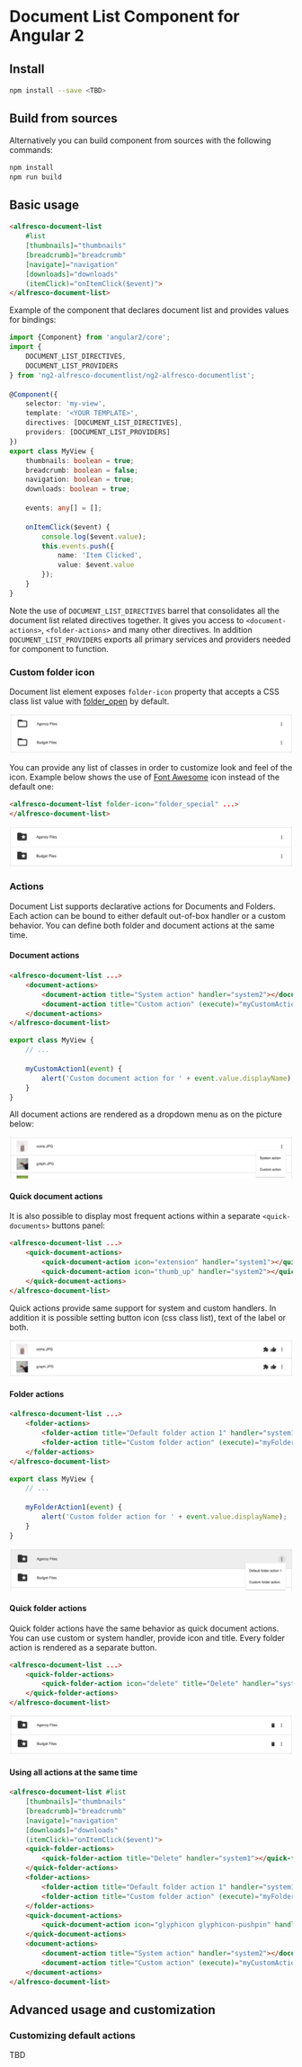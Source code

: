 # Document List Component for Angular 2

## Install

```sh
npm install --save <TBD>
```

## Build from sources

Alternatively you can build component from sources with the following commands:

```sh
npm install
npm run build
```

## Basic usage

```html
<alfresco-document-list
    #list
    [thumbnails]="thumbnails"
    [breadcrumb]="breadcrumb"
    [navigate]="navigation"
    [downloads]="downloads"
    (itemClick)="onItemClick($event)">
</alfresco-document-list>
```

Example of the component that declares document list and provides values for bindings:

```ts
import {Component} from 'angular2/core';
import {
    DOCUMENT_LIST_DIRECTIVES,
    DOCUMENT_LIST_PROVIDERS
} from 'ng2-alfresco-documentlist/ng2-alfresco-documentlist';

@Component({
    selector: 'my-view',
    template: '<YOUR TEMPLATE>',
    directives: [DOCUMENT_LIST_DIRECTIVES],
    providers: [DOCUMENT_LIST_PROVIDERS]
})
export class MyView {
    thumbnails: boolean = true;
    breadcrumb: boolean = false;
    navigation: boolean = true;
    downloads: boolean = true;

    events: any[] = [];

    onItemClick($event) {
        console.log($event.value);
        this.events.push({
            name: 'Item Clicked',
            value: $event.value
        });
    }
}
```

Note the use of ```DOCUMENT_LIST_DIRECTIVES``` barrel that consolidates all the document list related directives together.
It gives you access to ```<document-actions>```, ```<folder-actions>``` and many other directives.
In addition ```DOCUMENT_LIST_PROVIDERS``` exports all primary services and providers needed for component to function.

### Custom folder icon

Document list element exposes `folder-icon` property that accepts a CSS class list value with
[folder_open](https://design.google.com/icons/#ic_folder_open) by default.

![Default folder icon](docs/assets/folder-icon-default.png)

You can provide any list of classes in order to customize look and feel of the icon.
Example below shows the use of [Font Awesome](http://fontawesome.io/) icon instead of the default one:

```html
<alfresco-document-list folder-icon="folder_special" ...>
</alfresco-document-list>
```

![Custom folder icon](docs/assets/folder-icon-custom.png)

### Actions

Document List supports declarative actions for Documents and Folders.
Each action can be bound to either default out-of-box handler or a custom behavior.
You can define both folder and document actions at the same time.

#### Document actions

```html
<alfresco-document-list ...>
    <document-actions>
        <document-action title="System action" handler="system2"></document-action>
        <document-action title="Custom action" (execute)="myCustomAction1($event)"></document-action>
    </document-actions>
</alfresco-document-list>
```

```ts
export class MyView {
    // ...

    myCustomAction1(event) {
        alert('Custom document action for ' + event.value.displayName);
    }
}
```

All document actions are rendered as a dropdown menu as on the picture below:

![Document Actions](docs/assets/document-actions.png)

#### Quick document actions

It is also possible to display most frequent actions within a separate `<quick-documents>`
buttons panel:

```html
<alfresco-document-list ...>
    <quick-document-actions>
        <quick-document-action icon="extension" handler="system1"></quick-document-action>
        <quick-document-action icon="thumb_up" handler="system2"></quick-document-action>
    </quick-document-actions>
</alfresco-document-list>
```

Quick actions provide same support for system and custom handlers.
In addition it is possible setting button icon (css class list), text of the label or both.

![Quick document Actions](docs/assets/quick-document-actions.png)

#### Folder actions

```html
<alfresco-document-list ...>
    <folder-actions>
        <folder-action title="Default folder action 1" handler="system1"></folder-action>
        <folder-action title="Custom folder action" (execute)="myFolderAction1($event)"></folder-action>
    </folder-actions>
</alfresco-document-list>
```

```ts
export class MyView {
    // ...

    myFolderAction1(event) {
        alert('Custom folder action for ' + event.value.displayName);
    }
}
```

![Folder Actions](docs/assets/folder-actions.png)

#### Quick folder actions

Quick folder actions have the same behavior as quick document actions.
You can use custom or system handler, provide icon and title.
Every folder action is rendered as a separate button.

```html
<alfresco-document-list ...>
    <quick-folder-actions>
        <quick-folder-action icon="delete" title="Delete" handler="system1"></quick-folder-action>
    </quick-folder-actions>
</alfresco-document-list>
```

![Quick folder Actions](docs/assets/quick-folder-actions.png)

#### Using all actions at the same time

```html
<alfresco-document-list #list
    [thumbnails]="thumbnails"
    [breadcrumb]="breadcrumb"
    [navigate]="navigation"
    [downloads]="downloads"
    (itemClick)="onItemClick($event)">
    <quick-folder-actions>
        <quick-folder-action title="Delete" handler="system1"></quick-folder-action>
    </quick-folder-actions>
    <folder-actions>
        <folder-action title="Default folder action 1" handler="system1"></folder-action>
        <folder-action title="Custom folder action" (execute)="myFolderAction1($event)"></folder-action>
    </folder-actions>
    <quick-document-actions>
        <quick-document-action icon="glyphicon glyphicon-pushpin" handler="system1"></quick-document-action>
    </quick-document-actions>
    <document-actions>
        <document-action title="System action" handler="system2"></document-action>
        <document-action title="Custom action" (execute)="myCustomAction1($event)"></document-action>
    </document-actions>
</alfresco-document-list>
```

## Advanced usage and customization

### Customizing default actions

TBD
